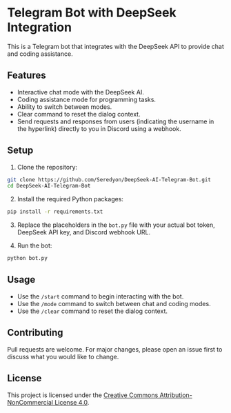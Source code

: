 # Telegram Bot with DeepSeek Integration

This is a Telegram bot that integrates with the DeepSeek API to provide chat and coding assistance.

## Features

- Interactive chat mode with the DeepSeek AI.
- Coding assistance mode for programming tasks.
- Ability to switch between modes.
- Clear command to reset the dialog context.
- Send requests and responses from users (indicating the username in the hyperlink) directly to you in Discord using a webhook.

## Setup

1. Clone the repository:

```bash
git clone https://github.com/Seredyon/DeepSeek-AI-Telegram-Bot.git
cd DeepSeek-AI-Telegram-Bot
```

2. Install the required Python packages:

```bash
pip install -r requirements.txt
```

3. Replace the placeholders in the `bot.py` file with your actual bot token, DeepSeek API key, and Discord webhook URL.

4. Run the bot:

```bash
python bot.py
```

## Usage

- Use the `/start` command to begin interacting with the bot.
- Use the `/mode` command to switch between chat and coding modes.
- Use the `/clear` command to reset the dialog context.

## Contributing

Pull requests are welcome. For major changes, please open an issue first to discuss what you would like to change.

## License

This project is licensed under the [Creative Commons Attribution-NonCommercial License 4.0](https://creativecommons.org/licenses/by-nc/4.0/).
